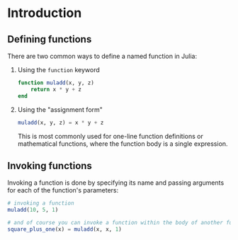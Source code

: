 # Introduction

## Defining functions

There are two common ways to define a named function in Julia:

1. Using the `function` keyword

    ```julia
    function muladd(x, y, z)
        return x * y + z
    end
    ```

2. Using the "assignment form"

    ```julia
    muladd(x, y, z) = x * y + z
    ```

    This is most commonly used for one-line function definitions or mathematical functions, where the function body is a single expression.

## Invoking functions

Invoking a function is done by specifying its name and passing arguments for each of the function's parameters:

```julia
# invoking a function
muladd(10, 5, 1)

# and of course you can invoke a function within the body of another function:
square_plus_one(x) = muladd(x, x, 1)
```
